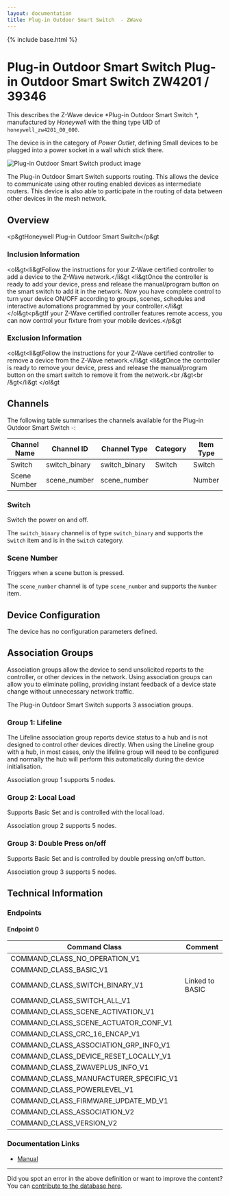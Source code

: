 ```yaml
---
layout: documentation
title: Plug-in Outdoor Smart Switch  - ZWave
---
```


{% include base.html %}

# Plug-in Outdoor Smart Switch Plug-in Outdoor Smart Switch ZW4201 / 39346
This describes the Z-Wave device *Plug-in Outdoor Smart Switch *, manufactured by *Honeywell* with the thing type UID of ```honeywell_zw4201_00_000```.

The device is in the category of *Power Outlet*, defining Small devices to be plugged into a power socket in a wall which stick there.

![Plug-in Outdoor Smart Switch  product image](https://opensmarthouse.org/zwavedatabase/962/image/)


The Plug-in Outdoor Smart Switch  supports routing. This allows the device to communicate using other routing enabled devices as intermediate routers.  This device is also able to participate in the routing of data between other devices in the mesh network.

## Overview

<p&gtHoneywell Plug-in Outdoor Smart Switch</p&gt

### Inclusion Information

<ol&gt<li&gtFollow the instructions for your Z-Wave certified controller to add a device to the Z-Wave network.</li&gt <li&gtOnce the controller is ready to add your device, press and release the manual/program button on the smart switch to add it in the network. Now you have complete control to turn your device ON/OFF according to groups, scenes, schedules and interactive automations programmed by your controller.</li&gt </ol&gt<p&gtIf your Z-Wave certified controller features remote access, you can now control your fixture from your mobile devices.</p&gt

### Exclusion Information

<ol&gt<li&gtFollow the instructions for your Z-Wave certified controller to remove a device from the Z-Wave network.</li&gt <li&gtOnce the controller is ready to remove your device, press and release the manual/program button on the smart switch to remove it from the network.<br /&gt<br /&gt</li&gt </ol&gt

## Channels

The following table summarises the channels available for the Plug-in Outdoor Smart Switch  -:

| Channel Name | Channel ID | Channel Type | Category | Item Type |
|--------------|------------|--------------|----------|-----------|
| Switch | switch_binary | switch_binary | Switch | Switch | 
| Scene Number | scene_number | scene_number |  | Number | 

### Switch
Switch the power on and off.

The ```switch_binary``` channel is of type ```switch_binary``` and supports the ```Switch``` item and is in the ```Switch``` category.

### Scene Number
Triggers when a scene button is pressed.

The ```scene_number``` channel is of type ```scene_number``` and supports the ```Number``` item.



## Device Configuration

The device has no configuration parameters defined.

## Association Groups

Association groups allow the device to send unsolicited reports to the controller, or other devices in the network. Using association groups can allow you to eliminate polling, providing instant feedback of a device state change without unnecessary network traffic.

The Plug-in Outdoor Smart Switch  supports 3 association groups.

### Group 1: Lifeline

The Lifeline association group reports device status to a hub and is not designed to control other devices directly. When using the Lineline group with a hub, in most cases, only the lifeline group will need to be configured and normally the hub will perform this automatically during the device initialisation.

Association group 1 supports 5 nodes.

### Group 2: Local Load

Supports Basic Set and is controlled with the local load.

Association group 2 supports 5 nodes.

### Group 3: Double Press on/off

Supports Basic Set and is controlled by double pressing on/off button.

Association group 3 supports 5 nodes.

## Technical Information

### Endpoints

#### Endpoint 0

| Command Class | Comment |
|---------------|---------|
| COMMAND_CLASS_NO_OPERATION_V1| |
| COMMAND_CLASS_BASIC_V1| |
| COMMAND_CLASS_SWITCH_BINARY_V1| Linked to BASIC|
| COMMAND_CLASS_SWITCH_ALL_V1| |
| COMMAND_CLASS_SCENE_ACTIVATION_V1| |
| COMMAND_CLASS_SCENE_ACTUATOR_CONF_V1| |
| COMMAND_CLASS_CRC_16_ENCAP_V1| |
| COMMAND_CLASS_ASSOCIATION_GRP_INFO_V1| |
| COMMAND_CLASS_DEVICE_RESET_LOCALLY_V1| |
| COMMAND_CLASS_ZWAVEPLUS_INFO_V1| |
| COMMAND_CLASS_MANUFACTURER_SPECIFIC_V1| |
| COMMAND_CLASS_POWERLEVEL_V1| |
| COMMAND_CLASS_FIRMWARE_UPDATE_MD_V1| |
| COMMAND_CLASS_ASSOCIATION_V2| |
| COMMAND_CLASS_VERSION_V2| |

### Documentation Links

* [Manual](https://opensmarthouse.org/zwavedatabase/962/39346-HQSG-v1.pdf)

---

Did you spot an error in the above definition or want to improve the content?
You can [contribute to the database here](https://opensmarthouse.org/zwavedatabase/962).
